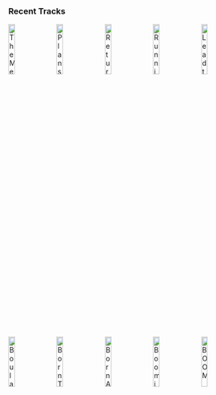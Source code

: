 ### Recent Tracks
[<img src='https://lastfm.freetls.fastly.net/i/u/300x300/b5d4ce7e20d857987217da91db944b60.png' width='16%' height='16%' alt='The Meeting'>](https://www.last.fm/music/james%2bnewton%2bhoward/_/the%2bmeeting)&nbsp;&nbsp;&nbsp;&nbsp;[<img src='https://lastfm.freetls.fastly.net/i/u/300x300/7a85c988a920e3fa671b14fd644c219c.png' width='16%' height='16%' alt='Plans of Attack'>](https://www.last.fm/music/james%2bnewton%2bhoward/_/plans%2bof%2battack)&nbsp;&nbsp;&nbsp;&nbsp;[<img src='https://lastfm.freetls.fastly.net/i/u/300x300/b5d4ce7e20d857987217da91db944b60.png' width='16%' height='16%' alt='Return'>](https://www.last.fm/music/james%2bnewton%2bhoward/_/return)&nbsp;&nbsp;&nbsp;&nbsp;[<img src='https://lastfm.freetls.fastly.net/i/u/300x300/023b55185e1cb8c6be28eeee580e2472.png' width='16%' height='16%' alt='Running on Raindrops'>](https://www.last.fm/music/james%2bnewton%2bhoward/_/running%2bon%2braindrops)&nbsp;&nbsp;&nbsp;&nbsp;[<img src='https://lastfm.freetls.fastly.net/i/u/300x300/b5d4ce7e20d857987217da91db944b60.png' width='16%' height='16%' alt='Lead the Way'>](https://www.last.fm/music/jhen%25c3%25a9%2baiko/_/lead%2bthe%2bway)&nbsp;&nbsp;&nbsp;&nbsp;<br>[<img src='https://lastfm.freetls.fastly.net/i/u/300x300/d170b18777ee2ea42c252f0fbb9b0d21.png' width='16%' height='16%' alt='Boulangerie'>](https://www.last.fm/music/recent%2brumors/_/boulangerie)&nbsp;&nbsp;&nbsp;&nbsp;[<img src='https://lastfm.freetls.fastly.net/i/u/300x300/95808d3de95adfd06c64e241eeaebcd7.png' width='16%' height='16%' alt='Born To Be Yours'>](https://www.last.fm/music/kygo/_/born%2bto%2bbe%2byours)&nbsp;&nbsp;&nbsp;&nbsp;[<img src='https://lastfm.freetls.fastly.net/i/u/300x300/db3249c7781bc8ee06f78ccf345f07d7.png' width='16%' height='16%' alt='Born Again'>](https://www.last.fm/music/josh%2bgarrels/_/born%2bagain)&nbsp;&nbsp;&nbsp;&nbsp;[<img src='https://lastfm.freetls.fastly.net/i/u/300x300/ba79fbde1b5e57be99b21aec75df83e8.png' width='16%' height='16%' alt='Boomin In Your Jeep'>](https://www.last.fm/music/crystal%2bfighters/_/boomin%2527%2bin%2byour%2bjeep)&nbsp;&nbsp;&nbsp;&nbsp;[<img src='https://lastfm.freetls.fastly.net/i/u/300x300/880d1cd395faedf92bf6559d331ee49d.png' width='16%' height='16%' alt='BOOM'>](https://www.last.fm/music/x%2bambassadors/_/boom)&nbsp;&nbsp;&nbsp;&nbsp;<br>